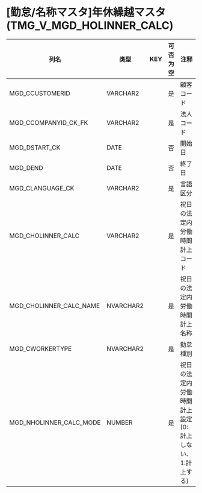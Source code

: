 # [勤怠/名称マスタ]年休繰越マスタ(TMG_V_MGD_HOLINNER_CALC)
| 列名   | 类型   | KEY  | 可否为空 | 注释   |
| ---- | ---- | ---- | ---- | ---- |
|MGD_CCUSTOMERID|VARCHAR2||是|顧客コード|
|MGD_CCOMPANYID_CK_FK|VARCHAR2||是|法人コード|
|MGD_DSTART_CK|DATE||否|開始日|
|MGD_DEND|DATE||否|終了日|
|MGD_CLANGUAGE_CK|VARCHAR2||是|言語区分|
|MGD_CHOLINNER_CALC|VARCHAR2||是|祝日の法定内労働時間計上コード|
|MGD_CHOLINNER_CALC_NAME|NVARCHAR2||是|祝日の法定内労働時間計上名称|
|MGD_CWORKERTYPE|NVARCHAR2||是|勤怠種別|
|MGD_NHOLINNER_CALC_MODE|NUMBER||是|祝日の法定内労働時間計上設定(0:計上しない、1:計上する)|
